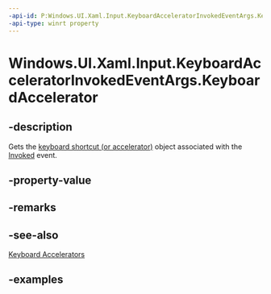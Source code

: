 ```yaml
---
-api-id: P:Windows.UI.Xaml.Input.KeyboardAcceleratorInvokedEventArgs.KeyboardAccelerator
-api-type: winrt property
---
```


<!-- Property syntax.
public KeyboardAccelerator KeyboardAccelerator { get; }
-->

# Windows.UI.Xaml.Input.KeyboardAcceleratorInvokedEventArgs.KeyboardAccelerator

## -description
Gets the [keyboard shortcut (or accelerator)](keyboardaccelerator.md) object associated with the [Invoked](keyboardaccelerator_invoked.md) event.



## -property-value

## -remarks

## -see-also
[Keyboard Accelerators](/windows/uwp/design/input/keyboard-accelerators)

## -examples


